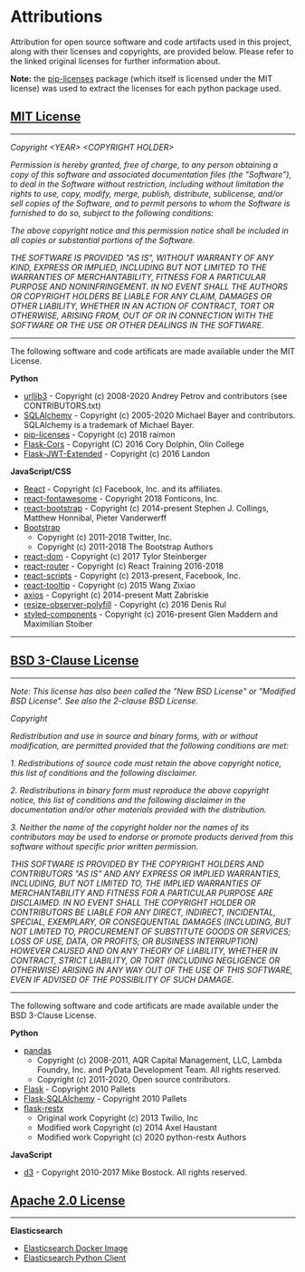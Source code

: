 
# Attributions
Attribution for open source software and code artifacts used in this project, along with their licenses and copyrights, are provided below. Please refer to the linked original licenses for further information about.

**Note:** the [pip-licenses](https://pypi.org/project/pip-licenses/) package (which itself is licensed under the MIT license) was used to extract the licenses for each python package used.



## [MIT License](https://opensource.org/licenses/MIT)
____
*Copyright \<YEAR> \<COPYRIGHT HOLDER>*

*Permission is hereby granted, free of charge, to any person obtaining a copy of this software and associated documentation files (the "Software"), to deal in the Software without restriction, including without limitation the rights to use, copy, modify, merge, publish, distribute, sublicense, and/or sell copies of the Software, and to permit persons to whom the Software is furnished to do so, subject to the following conditions:*

*The above copyright notice and this permission notice shall be included in all copies or substantial portions of the Software.*

*THE SOFTWARE IS PROVIDED "AS IS", WITHOUT WARRANTY OF ANY KIND, EXPRESS OR IMPLIED, INCLUDING BUT NOT LIMITED TO THE WARRANTIES OF MERCHANTABILITY, FITNESS FOR A PARTICULAR PURPOSE AND NONINFRINGEMENT. IN NO EVENT SHALL THE AUTHORS OR COPYRIGHT HOLDERS BE LIABLE FOR ANY CLAIM, DAMAGES OR OTHER LIABILITY, WHETHER IN AN ACTION OF CONTRACT, TORT OR OTHERWISE, ARISING FROM, OUT OF OR IN CONNECTION WITH THE SOFTWARE OR THE USE OR OTHER DEALINGS IN THE SOFTWARE.*
____

The following software and code artificats are made available under the MIT License.

**Python**

- [urllib3](https://urllib3.readthedocs.io/en/latest/) - Copyright (c) 2008-2020 Andrey Petrov and contributors (see CONTRIBUTORS.txt)
- [SQLAlchemy](https://docs.sqlalchemy.org/en/13/copyright.html) - Copyright (c) 2005-2020 Michael Bayer and contributors. SQLAlchemy is a trademark of Michael Bayer.
- [pip-licenses](https://pypi.org/project/pip-licenses/) - Copyright (c) 2018 raimon
- [Flask-Cors](https://flask-cors.readthedocs.io/en/latest/) - Copyright (C) 2016 Cory Dolphin, Olin College
- [Flask-JWT-Extended](https://flask-jwt-extended.readthedocs.io/en/stable/) - Copyright (c) 2016 Landon

**JavaScript/CSS**

- [React](https://github.com/facebook/react/blob/master/LICENSE) - Copyright (c) Facebook, Inc. and its affiliates.
- [react-fontawesome](https://github.com/FortAwesome/react-fontawesome/blob/master/LICENSE.txt) - Copyright 2018 Fonticons, Inc.
- [react-bootstrap](https://github.com/react-bootstrap/react-bootstrap/blob/master/LICENSE) - Copyright (c) 2014-present Stephen J. Collings, Matthew Honnibal, Pieter Vanderwerff
- [Bootstrap](https://getbootstrap.com/docs/4.0/about/license/)
  - Copyright (c) 2011-2018 Twitter, Inc.
  - Copyright (c) 2011-2018 The Bootstrap Authors
- [react-dom](https://github.com/motorcycle/react-dom/blob/master/LICENSE.md) - Copyright (c) 2017 Tylor Steinberger
- [react-router](https://github.com/ReactTraining/react-router/blob/master/LICENSE) - Copyright (c) React Training 2016-2018
- [react-scripts](https://github.com/GraphCMS/react-scripts/blob/master/LICENSE) - Copyright (c) 2013-present, Facebook, Inc.
- [react-tooltip](https://github.com/wwayne/react-tooltip/blob/master/LICENSE) - Copyright (c) 2015 Wang Zixiao
- [axios](https://github.com/axios/axios/blob/master/LICENSE) - Copyright (c) 2014-present Matt Zabriskie
- [resize-observer-polyfill](https://github.com/que-etc/resize-observer-polyfill/blob/master/LICENSE) - Copyright (c) 2016 Denis Rul
- [styled-components](https://github.com/styled-components/styled-components/blob/master/LICENSE) - Copyright (c) 2016-present Glen Maddern and Maximilian Stoiber
___


## [BSD 3-Clause License](https://opensource.org/licenses/BSD-3-Clause)
___
*Note: This license has also been called the "New BSD License" or "Modified BSD License". See also the 2-clause BSD License.*

*Copyright <YEAR> <COPYRIGHT HOLDER>*

*Redistribution and use in source and binary forms, with or without modification, are permitted provided that the following conditions are met:*

*1. Redistributions of source code must retain the above copyright notice, this list of conditions and the following disclaimer.*

*2. Redistributions in binary form must reproduce the above copyright notice, this list of conditions and the following disclaimer in the documentation and/or other materials provided with the distribution.*

*3. Neither the name of the copyright holder nor the names of its contributors may be used to endorse or promote products derived from this software without specific prior written permission.*

*THIS SOFTWARE IS PROVIDED BY THE COPYRIGHT HOLDERS AND CONTRIBUTORS "AS IS" AND ANY EXPRESS OR IMPLIED WARRANTIES, INCLUDING, BUT NOT LIMITED TO, THE IMPLIED WARRANTIES OF MERCHANTABILITY AND FITNESS FOR A PARTICULAR PURPOSE ARE DISCLAIMED. IN NO EVENT SHALL THE COPYRIGHT HOLDER OR CONTRIBUTORS BE LIABLE FOR ANY DIRECT, INDIRECT, INCIDENTAL, SPECIAL, EXEMPLARY, OR CONSEQUENTIAL DAMAGES (INCLUDING, BUT NOT LIMITED TO, PROCUREMENT OF SUBSTITUTE GOODS OR SERVICES; LOSS OF USE, DATA, OR PROFITS; OR BUSINESS INTERRUPTION) HOWEVER CAUSED AND ON ANY THEORY OF LIABILITY, WHETHER IN CONTRACT, STRICT LIABILITY, OR TORT (INCLUDING NEGLIGENCE OR OTHERWISE) ARISING IN ANY WAY OUT OF THE USE OF THIS SOFTWARE, EVEN IF ADVISED OF THE POSSIBILITY OF SUCH DAMAGE.*
___

The following software and code artificats are made available under the BSD 3-Clause License.

**Python**

- [pandas](https://github.com/pandas-dev/pandas/blob/master/LICENSE)
  - Copyright (c) 2008-2011, AQR Capital Management, LLC, Lambda Foundry, Inc. and PyData Development Team. All rights reserved.
  - Copyright (c) 2011-2020, Open source contributors.
- [Flask](https://flask.palletsprojects.com/en/1.1.x/license/#source-license) - Copyright 2010 Pallets
- [Flask-SQLAlchemy](https://flask-sqlalchemy.palletsprojects.com/en/2.x/license/) - Copyright 2010 Pallets
- [flask-restx](https://flask-restx.readthedocs.io/en/latest/)
  - Original work Copyright (c) 2013 Twilio, Inc
  - Modified work Copyright (c) 2014 Axel Haustant
  - Modified work Copyright (c) 2020 python-restx Authors

**JavaScript**

- [d3](https://d3js.org/) - Copyright 2010-2017 Mike Bostock. All rights reserved.


## [Apache 2.0 License](https://www.apache.org/licenses/LICENSE-2.0)

____

**Elasticsearch**

- [Elasticsearch Docker Image](https://www.elastic.co/guide/en/elasticsearch/reference/current/docker.html) 
- [Elasticsearch Python Client](https://elasticsearch-py.readthedocs.io/en/master/)
